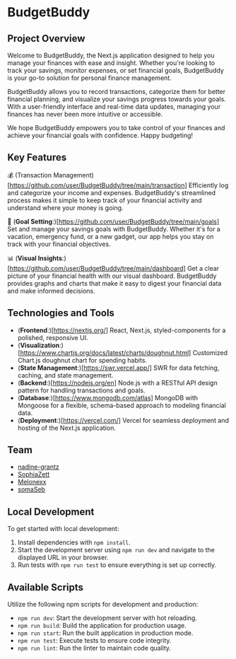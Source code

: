 # BudgetBuddy

## Project Overview

Welcome to BudgetBuddy, the Next.js application designed to help you manage your finances with ease and insight. Whether you're looking to track your savings, monitor expenses, or set financial goals, BudgetBuddy is your go-to solution for personal finance management.

BudgetBuddy allows you to record transactions, categorize them for better financial planning, and visualize your savings progress towards your goals. With a user-friendly interface and real-time data updates, managing your finances has never been more intuitive or accessible.

We hope BudgetBuddy empowers you to take control of your finances and achieve your financial goals with confidence. Happy budgeting!

## Key Features

💰 (Transaction Management)[https://github.com/user/BudgetBuddy/tree/main/transaction]
Efficiently log and categorize your income and expenses. BudgetBuddy's streamlined process makes it simple to keep track of your financial activity and understand where your money is going.

🎯 (**Goal Setting**:)[https://github.com/user/BudgetBuddy/tree/main/goals]
Set and manage your savings goals with BudgetBuddy. Whether it's for a vacation, emergency fund, or a new gadget, our app helps you stay on track with your financial objectives.

📊 (**Visual Insights**:)[https://github.com/user/BudgetBuddy/tree/main/dashboard]
Get a clear picture of your financial health with our visual dashboard. BudgetBuddy provides graphs and charts that make it easy to digest your financial data and make informed decisions.

## Technologies and Tools

- (**Frontend**:)[https://nextjs.org/] React, Next.js, styled-components for a polished, responsive UI.
- (**Visualization**:)[https://www.chartjs.org/docs/latest/charts/doughnut.html] Customized Chart.js doughnut chart for spending habits.
- (**State Management**:)[https://swr.vercel.app/] SWR for data fetching, caching, and state management.
- (**Backend**:)[https://nodejs.org/en] Node.js with a RESTful API design pattern for handling transactions and goals.
- (**Database**:)[https://www.mongodb.com/atlas] MongoDB with Mongoose for a flexible, schema-based approach to modeling financial data.
- (**Deployment**:)[https://vercel.com/] Vercel for seamless deployment and hosting of the Next.js application.

## Team

- [nadine-grantz](https://github.com/nadine-grantz)
- [SophiaZett](https://github.com/SophiaZett)
- [Melonexx](https://github.com/Melonexx)
- [somaSeb](somaSeb)

## Local Development

To get started with local development:

1. Install dependencies with `npm install`.
2. Start the development server using `npm run dev` and navigate to the displayed URL in your browser.
3. Run tests with `npm run test` to ensure everything is set up correctly.

## Available Scripts

Utilize the following npm scripts for development and production:

- `npm run dev`: Start the development server with hot reloading.
- `npm run build`: Build the application for production usage.
- `npm run start`: Run the built application in production mode.
- `npm run test`: Execute tests to ensure code integrity.
- `npm run lint`: Run the linter to maintain code quality.
